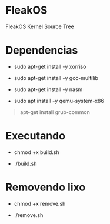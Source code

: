 # FleakOS
FleakOS Kernel Source Tree

# Dependencias

- sudo apt-get install -y xorriso

- sudo apt-get install -y gcc-multilib

- sudo apt-get install -y nasm

- sudo apt install -y qemu-system-x86

> apt-get install grub-common

# Executando 

- chmod +x build.sh

- ./build.sh

# Removendo lixo

- chmod +x remove.sh

- ./remove.sh

